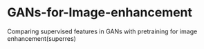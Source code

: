 # GANs-for-Image-enhancement
Comparing supervised features in GANs with pretraining for image enhancement(superres)
